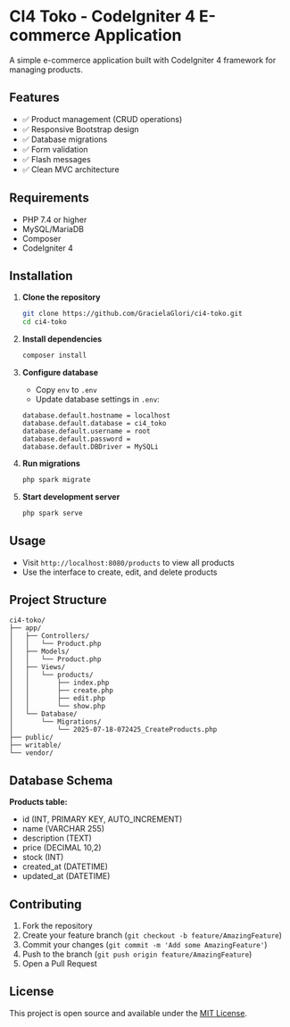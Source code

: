 # CI4 Toko - CodeIgniter 4 E-commerce Application

A simple e-commerce application built with CodeIgniter 4 framework for managing products.

## Features

- ✅ Product management (CRUD operations)
- ✅ Responsive Bootstrap design
- ✅ Database migrations
- ✅ Form validation
- ✅ Flash messages
- ✅ Clean MVC architecture

## Requirements

- PHP 7.4 or higher
- MySQL/MariaDB
- Composer
- CodeIgniter 4

## Installation

1. **Clone the repository**
   ```bash
   git clone https://github.com/GracielaGlori/ci4-toko.git
   cd ci4-toko
   ```

2. **Install dependencies**
   ```bash
   composer install
   ```

3. **Configure database**
   - Copy `env` to `.env`
   - Update database settings in `.env`:
   ```
   database.default.hostname = localhost
   database.default.database = ci4_toko
   database.default.username = root
   database.default.password = 
   database.default.DBDriver = MySQLi
   ```

4. **Run migrations**
   ```bash
   php spark migrate
   ```

5. **Start development server**
   ```bash
   php spark serve
   ```

## Usage

- Visit `http://localhost:8080/products` to view all products
- Use the interface to create, edit, and delete products

## Project Structure

```
ci4-toko/
├── app/
│   ├── Controllers/
│   │   └── Product.php
│   ├── Models/
│   │   └── Product.php
│   ├── Views/
│   │   └── products/
│   │       ├── index.php
│   │       ├── create.php
│   │       ├── edit.php
│   │       └── show.php
│   └── Database/
│       └── Migrations/
│           └── 2025-07-18-072425_CreateProducts.php
├── public/
├── writable/
└── vendor/
```

## Database Schema

**Products table:**
- id (INT, PRIMARY KEY, AUTO_INCREMENT)
- name (VARCHAR 255)
- description (TEXT)
- price (DECIMAL 10,2)
- stock (INT)
- created_at (DATETIME)
- updated_at (DATETIME)

## Contributing

1. Fork the repository
2. Create your feature branch (`git checkout -b feature/AmazingFeature`)
3. Commit your changes (`git commit -m 'Add some AmazingFeature'`)
4. Push to the branch (`git push origin feature/AmazingFeature`)
5. Open a Pull Request

## License

This project is open source and available under the [MIT License](LICENSE).
